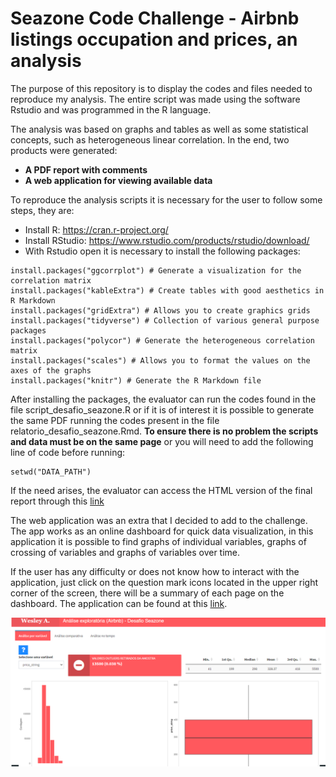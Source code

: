 # Seazone Code Challenge - Airbnb listings occupation and prices, an analysis

The purpose of this repository is to display the codes and files needed to reproduce my analysis. The entire script was made using the software Rstudio and was programmed in the R language.

The analysis was based on graphs and tables as well as some statistical concepts, such as heterogeneous linear correlation. In the end, two products were generated:

- **A PDF report with comments**
- **A web application for viewing available data**

To reproduce the analysis scripts it is necessary for the user to follow some steps, they are:

- Install R: https://cran.r-project.org/
- Install RStudio: https://www.rstudio.com/products/rstudio/download/
- With Rstudio open it is necessary to install the following packages:

```
install.packages("ggcorrplot") # Generate a visualization for the correlation matrix
install.packages("kableExtra") # Create tables with good aesthetics in R Markdown
install.packages("gridExtra") # Allows you to create graphics grids
install.packages("tidyverse") # Collection of various general purpose packages
install.packages("polycor") # Generate the heterogeneous correlation matrix
install.packages("scales") # Allows you to format the values on the axes of the graphs
install.packages("knitr") # Generate the R Markdown file
```

After installing the packages, the evaluator can run the codes found in the file script_desafio_seazone.R or if it is of interest it is possible to generate the same PDF running the codes present in the file relatorio_desafio_seazone.Rmd. **To ensure there is no problem the scripts and data must be on the same page** or you will need to add the following line of code before running:

```
setwd("DATA_PATH")
```

If the need arises, the evaluator can access the HTML version of the final report through this [link](https://htmlpreview.github.io/?https://github.com/wesleyacruzzz/desafio_seazone/blob/main/Arquivos/html_relatorio_desafio_seazone.html)

The web application was an extra that I decided to add to the challenge. The app works as an online dashboard for quick data visualization, in this application it is possible to find graphs of individual variables, graphs of crossing of variables and graphs of variables over time.

If the user has any difficulty or does not know how to interact with the application, just click on the question mark icons located in the upper right corner of the screen, there will be a summary of each page on the dashboard. The application can be found at this [link](https://x2estatistica.shinyapps.io/listing_analysis/).

<p align="center">
  <img src="https://github.com/wesleyacruzzz/desafio_seazone/blob/main/Imagens/print_app.png" width="900" title=" ">
</p>
